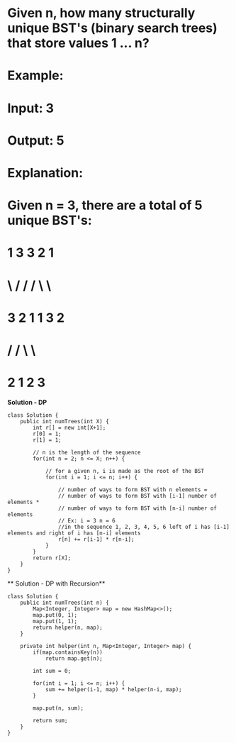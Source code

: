 # Given n, how many structurally unique BST's (binary search trees) that store values 1 ... n?

# Example:

# Input: 3
# Output: 5
# Explanation:
# Given n = 3, there are a total of 5 unique BST's:

#    1         3     3      2      1
#     \       /     /      / \      \
#      3     2     1      1   3      2
#     /     /       \                 \
#    2     1         2                 3

**Solution - DP**

```
class Solution {
    public int numTrees(int X) {
        int r[] = new int[X+1];
        r[0] = 1;
        r[1] = 1;
        
        // n is the length of the sequence
        for(int n = 2; n <= X; n++) {
            
            // for a given n, i is made as the root of the BST
            for(int i = 1; i <= n; i++) {
                
                // number of ways to form BST with n elements = 
                // number of ways to form BST with [i-1] number of elements * 
                // number of ways to form BST with [n-i] number of elements
                // Ex: i = 3 n = 6
                //in the sequence 1, 2, 3, 4, 5, 6 left of i has [i-1] elements and right of i has [n-i] elements
                r[n] += r[i-1] * r[n-i];
            }
        }
        return r[X];
    }
}
```


** Solution - DP with Recursion**

```
class Solution {
    public int numTrees(int n) {
        Map<Integer, Integer> map = new HashMap<>();
        map.put(0, 1);
        map.put(1, 1);
        return helper(n, map);
    }
    
    private int helper(int n, Map<Integer, Integer> map) {
        if(map.containsKey(n))
            return map.get(n);
        
        int sum = 0;
        
        for(int i = 1; i <= n; i++) {
            sum += helper(i-1, map) * helper(n-i, map);
        }
        
        map.put(n, sum);
        
        return sum;
    }
}
```
